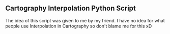 <h2>Cartography Interpolation Python Script</h2>
The idea of this script was given to me by my friend.
I have no idea for what people use Interpolation in Cartography so don't blame me for this xD